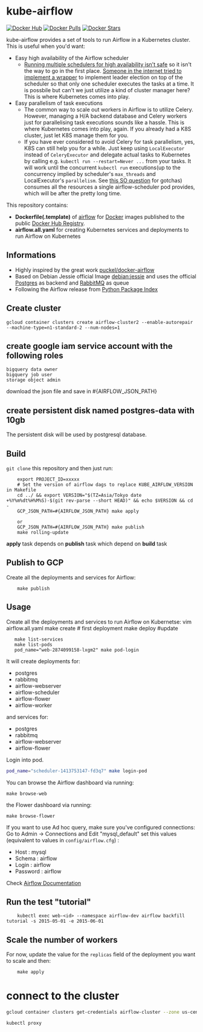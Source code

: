 # kube-airflow
[![Docker Hub](https://img.shields.io/badge/docker-ready-blue.svg)](https://hub.docker.com/r/mumoshu/kube-airflow/)
[![Docker Pulls](https://img.shields.io/docker/pulls/mumoshu/kube-airflow.svg?maxAge=2592000)]()
[![Docker Stars](https://img.shields.io/docker/stars/mumoshu/kube-airflow.svg?maxAge=2592000)]()

kube-airflow provides a set of tools to run Airflow in a Kubernetes cluster.
This is useful when you'd want:

* Easy high availability of the Airflow scheduler
  * [Running multiple schedulers for high availability isn't safe](https://groups.google.com/forum/#!topic/airbnb_airflow/-1wKa3OcwME) so it isn't the way to go in the first place. [Someone in the internet tried to implement a wrapper](https://stackoverflow.com/a/39595535) to implement leader election on top of the scheduler so that only one scheduler executes the tasks at a time. It is possbile but can't we just utilize a kind of cluster manager here? This is where Kubernetes comes into play.
* Easy parallelism of task executions
  * The common way to scale out workers in Airflow is to utilize Celery. However, managing a H/A backend database and Celery workers just for parallelising task executions sounds like a hassle. This is where Kubernetes comes into play, again. If you already had a K8S cluster, just let K8S manage them for you.
  * If you have ever considered to avoid Celery for task parallelism, yes, K8S can still help you for a while. Just keep using `LocalExecutor` instead of `CeleryExecutor` and delegate actual tasks to Kubernetes by calling e.g. `kubectl run --restart=Never ...` from your tasks. It will work until the concurrent `kubectl run` executions(up to the concurrency implied by scheduler's `max_threads` and LocalExecutor's `parallelism`. See [this SO question](https://stackoverflow.com/questions/38200666/airflow-parallelism) for gotchas) consumes all the resources a single airflow-scheduler pod provides, which will be after the pretty long time.

This repository contains:

* **Dockerfile(.template)** of [airflow](https://github.com/apache/incubator-airflow) for [Docker](https://www.docker.com/) images published to the public [Docker Hub Registry](https://registry.hub.docker.com/).
* **airflow.all.yaml** for creating Kubernetes services and deployments to run Airflow on Kubernetes

## Informations

* Highly inspired by the great work [puckel/docker-airflow](https://github.com/puckel/docker-airflow)
* Based on Debian Jessie official Image [debian:jessie](https://registry.hub.docker.com/_/debian/) and uses the official [Postgres](https://hub.docker.com/_/postgres/) as backend and [RabbitMQ](https://hub.docker.com/_/rabbitmq/) as queue
* Following the Airflow release from [Python Package Index](https://pypi.python.org/pypi/airflow)

## Create cluster
```
gcloud container clusters create airflow-cluster2 --enable-autorepair --machine-type=n1-standard-2 --num-nodes=1
```

## create google iam service account with the following roles
```
bigquery data owner
bigquery job user
storage object admin
```
download the json file and save in #{AIRFLOW_JSON_PATH}

## create persistent disk named postgres-data with 10gb
The persistent disk will be used by postgresql database.

## Build

`git clone` this repository and then just run:

        export PROJECT_ID=xxxxx
        # Set the version of airflow dags to replace KUBE_AIRFLOW_VERSION in Makefile
        cd ../ && export VERSION="$(TZ=Asia/Tokyo date +%Y%m%dt%H%M%S)-$(git rev-parse --short HEAD)" && echo $VERSION && cd -
        GCP_JSON_PATH=#{AIRFLOW_JSON_PATH} make apply
        
        or 
        GCP_JSON_PATH=#{AIRFLOW_JSON_PATH} make publish
        make rolling-update

**apply** task depends on **publish** task which depend on **build** task

## Publish to GCP

Create all the deployments and services for Airflow:

        make publish

## Usage

Create all the deployments and services to run Airflow on Kubernetse:
       vim airflow.all.yaml
       make create # first deployment
       make deploy #update
       
       make list-services
       make list-pods
       pod_name="web-2874099158-lxgm2" make pod-login
       
It will create deployments for:

* postgres
* rabbitmq
* airflow-webserver
* airflow-scheduler
* airflow-flower
* airflow-worker

and services for:

* postgres
* rabbitmq
* airflow-webserver
* airflow-flower

Login into pod.
```bash
pod_name="scheduler-1413753147-fd3q7" make login-pod
```

You can browse the Airflow dashboard via running:

    make browse-web

the Flower dashboard via running:

    make browse-flower

If you want to use Ad hoc query, make sure you've configured connections:
Go to Admin -> Connections and Edit "mysql_default" set this values (equivalent to values in `config/airflow.cfg`) :
- Host : mysql
- Schema : airflow
- Login : airflow
- Password : airflow

Check [Airflow Documentation](http://pythonhosted.org/airflow/)

## Run the test "tutorial"

        kubectl exec web-<id> --namespace airflow-dev airflow backfill tutorial -s 2015-05-01 -e 2015-06-01

## Scale the number of workers

For now, update the value for the `replicas` field of the deployment you want to scale and then:

        make apply


# connect to the cluster
```bash
gcloud container clusters get-credentials airflow-cluster --zone us-central1-a --project #{GCP_PROJECT_ID}

kubectl proxy
```

